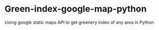 # Green-index-google-map-python
Using google static maps API to get greenery index of any area in Python

